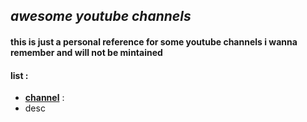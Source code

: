 ## _awesome youtube channels_

#### **this is just a personal reference for some youtube channels i wanna remember and will not be mintained**

#### list :

* [**channel**](link) :
 * desc
